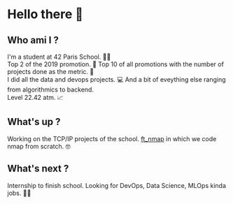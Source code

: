 # Hello there 👋
## Who ami I ?
I'm a student at 42 Paris School. 👨‍🎓<br>
Top 2 of the 2019 promotion. 🥈 Top 10 of all promotions with the number of projects done as the metric. 🚀<br>
I did all the data and devops projects. 💻 And a bit of eveything else ranging from algorithmics to backend.<br>
Level 22.42 atm. 📈<br>
## What's up ?
Working on the TCP/IP projects of the school. [ft_nmap](https://github.com/thervieu/ft_nmap) in which we code nmap from scratch. 🤓<br>
## What's next ?
Internship to finish school. Looking for DevOps, Data Science, MLOps kinda jobs. 🧑‍💼
